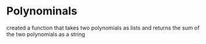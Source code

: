 # Polynominals
created a function that takes two polynomials as lists and returns the sum of the two polynomials as a string
